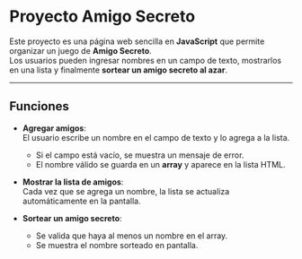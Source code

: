 # Proyecto Amigo Secreto

Este proyecto es una página web sencilla en **JavaScript** que permite organizar un juego de **Amigo Secreto**.  
Los usuarios pueden ingresar nombres en un campo de texto, mostrarlos en una lista y finalmente **sortear un amigo secreto al azar**.  

---

## Funciones

- **Agregar amigos**:  
  El usuario escribe un nombre en el campo de texto y lo agrega a la lista.  
  - Si el campo está vacío, se muestra un mensaje de error.  
  - El nombre válido se guarda en un **array** y aparece en la lista HTML.  

- **Mostrar la lista de amigos**:  
  Cada vez que se agrega un nombre, la lista se actualiza automáticamente en la pantalla.  

- **Sortear un amigo secreto**:  
  - Se valida que haya al menos un nombre en el array.  
  - Se muestra el nombre sorteado en pantalla.  